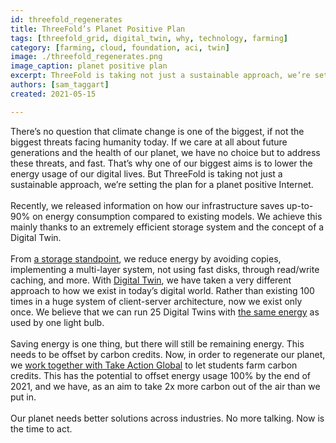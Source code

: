 ```yaml
---
id: threefold_regenerates
title: ThreeFold’s Planet Positive Plan
tags: [threefold_grid, digital_twin, why, technology, farming]
category: [farming, cloud, foundation, aci, twin]
image: ./threefold_regenerates.png
image_caption: planet positive plan
excerpt: ThreeFold is taking not just a sustainable approach, we’re setting the plan for a planet positive Internet.
authors: [sam_taggart]
created: 2021-05-15

---
```

There’s no question that climate change is one of the biggest, if not the biggest threats facing humanity today. If we care at all about future generations and the health of our planet, we have no choice but to address these threats, and fast. That’s why one of our biggest aims is to lower the energy usage of our digital lives. But ThreeFold is taking not just a sustainable approach, we’re setting the plan for a planet positive Internet.
<br/>
<br/>
Recently, we released information on how our infrastructure saves up-to-90% on energy consumption compared to existing models. We achieve this mainly thanks to an extremely efficient storage system and the concept of a Digital Twin.
<br/>
<br/>
From [a storage standpoint](https://library.threefold.me/info/tfgrid/#/threefold__energy_savings_storage), we reduce energy by avoiding copies, implementing a multi-layer system, not using fast disks, through read/write caching, and more. With [Digital Twin](https://library.threefold.me/info/tfgrid/#/threefold__energy_savings_digital_twin), we have taken a very different approach to how we exist in today’s digital world. Rather than existing 100 times in a huge system of client-server architecture, now we exist only once. We believe that we can run 25 Digital Twins with [the same energy](https://library.threefold.me/info/tfgrid/#/threefold__bulb_comparison_twin) as used by one light bulb.
<br/>
<br/>
Saving energy is one thing, but there will still be remaining energy. This needs to be offset by carbon credits. Now, in order to regenerate our planet, we [work together with Take Action Global](https://library.threefold.me/info/tfgrid/#/threefold__carbon_negative) to let students farm carbon credits. This has the potential to offset energy usage 100% by the end of 2021, and we have, as an aim to take 2x more carbon out of the air than we put in.
<br/>
<br/>
Our planet needs better solutions across industries. No more talking. Now is the time to act.
